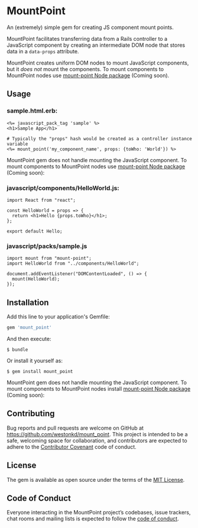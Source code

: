 # MountPoint

An (extremely) simple gem for creating JS component mount points.

MountPoint facilitates transferring data from a Rails controller to a JavaScript component by creating an intermediate DOM node that stores data in a `data-props` attribute.

MountPoint creates uniform DOM nodes to mount JavaScript components, but it _does not_ mount the components. To mount components to MountPoint nodes use [mount-point Node package]() (Coming soon).

## Usage

### sample.html.erb:

```
<%= javascript_pack_tag 'sample' %>
<h1>Sample App</h1>

# Typically the "props" hash would be created as a controller instance variable
<%= mount_point('my_component_name', props: {toWho: 'World'}) %>
```

MountPoint gem does not handle mounting the JavaScript component. To mount components to MountPoint nodes use [mount-point Node package]() (Coming soon):

### javascript/components/HelloWorld.js:

```
import React from "react";

const HelloWorld = props => {
  return <h1>Hello {props.toWho}</h1>;
};

export default Hello;
```

### javascript/packs/sample.js

```
import mount from "mount-point";
import HelloWorld from "../components/HelloWorld";

document.addEventListener("DOMContentLoaded", () => {
  mount(HelloWorld);
});
```

## Installation

Add this line to your application's Gemfile:

```ruby
gem 'mount_point'
```

And then execute:

    $ bundle

Or install it yourself as:

    $ gem install mount_point

MountPoint gem does not handle mounting the JavaScript component. To mount components to MountPoint nodes install [mount-point Node package]() (Coming soon):

## Contributing

Bug reports and pull requests are welcome on GitHub at https://github.com/westonkd/mount_point. This project is intended to be a safe, welcoming space for collaboration, and contributors are expected to adhere to the [Contributor Covenant](http://contributor-covenant.org) code of conduct.

## License

The gem is available as open source under the terms of the [MIT License](https://opensource.org/licenses/MIT).

## Code of Conduct

Everyone interacting in the MountPoint project’s codebases, issue trackers, chat rooms and mailing lists is expected to follow the [code of conduct](https://github.com/[USERNAME]/mount_point/blob/master/CODE_OF_CONDUCT.md).

